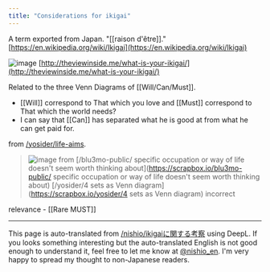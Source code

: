 ```yaml
---
title: "Considerations for ikigai"
---
```


A term exported from Japan. "[[raison d'être]]."
[https://en.wikipedia.org/wiki/Ikigai](https://en.wikipedia.org/wiki/Ikigai)

![image](https://gyazo.com/811b3ea21c09b77961c741226c095b32/thumb/1000)
[http://theviewinside.me/what-is-your-ikigai/](http://theviewinside.me/what-is-your-ikigai/)

Related to the three Venn Diagrams of [[Will/Can/Must]].
- [[Will]] correspond to That which you love and [[Must]] correspond to That which the world needs?
- I can say that [[Can]] has separated what he is good at from what he can get paid for.

from [/yosider/life-aims](https://scrapbox.io/yosider/life-aims).
> ![image](https://gyazo.com/8a0b383b96c7fdbbacb3147323ab2e7a/thumb/1000)
>  from [/blu3mo-public/ specific occupation or way of life doesn't seem worth thinking about](https://scrapbox.io/blu3mo-public/ specific occupation or way of life doesn't seem worth thinking about)
>  [/yosider/4 sets as Venn diagram](https://scrapbox.io/yosider/4 sets as Venn diagram) incorrect

relevance
    - [[Rare MUST]]

---
This page is auto-translated from [/nishio/ikigaiに関する考察](https://scrapbox.io/nishio/ikigaiに関する考察) using DeepL. If you looks something interesting but the auto-translated English is not good enough to understand it, feel free to let me know at [@nishio_en](https://twitter.com/nishio_en). I'm very happy to spread my thought to non-Japanese readers.